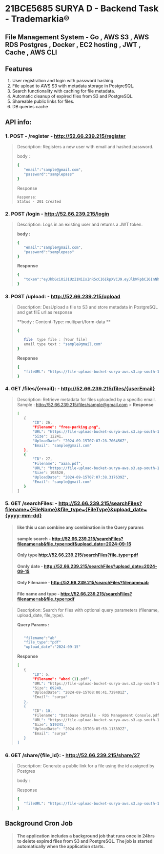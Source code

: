 # 21BCE5685 SURYA D - Backend Task - Trademarkia®

## File Management System - Go , AWS S3 , AWS RDS Postgres , Docker , EC2 hosting , JWT , Cache , AWS CLI

## Features

1. User registration and login with password hashing.
2. File upload to AWS S3 with metadata storage in PostgreSQL.
3. Search functionality with caching for file metadata.
4. Automatic cleanup of expired files from S3 and PostgreSQL.
5. Shareable public links for files.
6. DB queries cache

## API info:

### 1. POST - /register - http://52.66.239.215/register

> Description: Registers a new user with email and hashed password.
>
> body :
>
> ```bash
> {
>    "email":"sample@gmail.com",
>    "password":"samplepass"
> }
> ```
>
> Response
>
> ```
> Response:
> Status - 201 Created
> ```

### 2. POST /login - http://52.66.239.215/login

> Description: Logs in an existing user and returns a JWT token.
>
> **body :**
>
> ```bash
> {
>    "email":"sample@gmail.com",
>    "password":"samplepass"
> }
> ```
>
> **Response**
>
> ```bash
> {
>    "token":"eyJhbGciOiJIUzI1NiIsInR5cCI6IkpXVCJ9.eyJlbWFpbCI6InNhbXBsZUBnZG1haWwuY29tIiwiZXhwIjoxNzI2NjQxNTQyfQ.oLIUq3OqlKk4AFc3UXrnnIhQQj38XNydW6drLYf00OE"
> }
> ```

### 3. POST /upload: - http://52.66.239.215/upload

> Description: DesUpload a file to S3 and store metadata in PostgreSQL and get filE url as response
>
> **body : Content-Type: multipart/form-data **
>
> ```bash
> {
>
>    file  type file : [Your file]
>    email type text : "sample@gmail.com"
> }
>
> ```
>
> **Response**
>
> ```bash
> {
>    "fileURL": "https://file-upload-bucket-surya-aws.s3.ap-south-1.amazonaws.com/uploads/Stack.pdf"
> }
> ```

### 4. GET /files/{email}: - http://52.66.239.215/files/{userEmail}

> Description: Retrieve metadata for files uploaded by a specific email.
> Sample : http://52.66.239.215/files/sample@gmail.com > **Response**
>
> ```bash
> [
>    {
>        "ID": 26,
>        "Filename": "free-parking.png",
>        "URL": "https://file-upload-bucket-surya-aws.s3.ap-south-1.amazonaws.com/uploads/free-parking.png",
>        "Size": 12241,
>        "UploadDate": "2024-09-15T07:07:28.706456Z",
>        "Email": "sample@gmail.com"
>    },
>    {
>        "ID": 27,
>        "Filename": "aaaa.pdf",
>        "URL": "https://file-upload-bucket-surya-aws.s3.ap-south-1.amazonaws.com/uploads/aaaa.pdf",
>        "Size": 198520,
>        "UploadDate": "2024-09-15T07:07:38.317639Z",
>        "Email": "sample@gmail.com"
>    }
> ]
>
> ```

### 5. GET /searchFiles: - http://52.66.239.215/searchFiles?filename={FileName}&file_type={FileType}&upload_date={yyyy-mm-dd}

> #### like this u can combine any combination in the Query params
>
> #### sample search - http://52.66.239.215/searchFiles?filename=ab&file_type=pdf&upload_date=2024-09-15
>
> #### Only type http://52.66.239.215/searchFiles?file_type=pdf
>
> #### Onnly date - http://52.66.239.215/searchFiles?upload_date=2024-09-15
>
> #### Only Filename - http://52.66.239.215/searchFiles?filename=ab
>
> #### File name and type - http://52.66.239.215/searchFiles?filename=ab&file_type=pdf

> Description: Search for files with optional query parameters (filename, upload_date, file_type).
>
> **Query Params :**
>
> ```bash
>
>    "filename":"ab"
>    "file_type":"pdf"
>    "upload_date":"2024-09-15"
>
> ```
>
> **Response**
>
> ```bash
> [
>    {
>        "ID": 6,
>        "Filename": "abcd (1).pdf",
>        "URL": "https://file-upload-bucket-surya-aws.s3.ap-south-1.amazonaws.com/uploads/abcd (1).pdf",
>        "Size": 69249,
>        "UploadDate": "2024-09-15T08:00:41.729401Z",
>        "Email": "surya"
>    },
>    {
>        "ID": 10,
>        "Filename": "Database Details - RDS Management Console.pdf",
>        "URL": "https://file-upload-bucket-surya-aws.s3.ap-south-1.amazonaws.com/uploads/Database Details - RDS Management Console.pdf",
>        "Size": 519341,
>        "UploadDate": "2024-09-15T08:05:59.113392Z",
>        "Email": "surya"
>    }
> ]
> ```

### 6. GET /share/{file_id}: - http://52.66.239.215/share/27

> Description: Generate a public link for a file using the id assigned by Postgres
>
> body :
>
> Response
>
> ```bash
> {
>    "fileURL": "https://file-upload-bucket-surya-aws.s3.ap-south-1.amazonaws.com/uploads/aaaa.pdf"
> }
> ```

## Background Cron Job

> #### The application includes a background job that runs once in 24hrs to delete expired files from S3 and PostgreSQL. The job is started automatically when the application starts.

